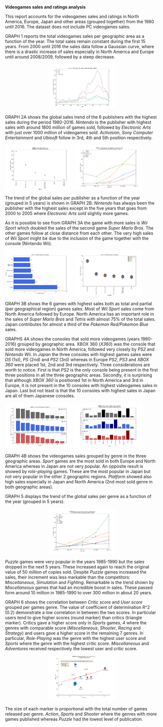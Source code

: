 **Videogames sales and ratings analysis**

This report accounts for the videogames sales and ratings in North America, Europe, Japan and other areas (grouped together) from the 1980 until 2016. The dataset does not include PC videogames sales.  

GRAPH 1 reports the total videogames sales per geographic area as a function of the year. The total sales remain constant during the first 15 years. From 2000 until 2016 the sales data follow a Gaussian curve, where there is a drastic increase of sales especially in North America and Europe until around 2008/2009, followed by a steep decrease. 

<center><img src= "https://raw.githubusercontent.com/dimaggiofrancesco/DATA_ANALYSIS-Videogames_sales_and_ratings/master/Figure_2.png" width="225" height="150"> </center>

GRAPH 2A shows the global sales trend of the 6 publishers with the highest sales during the period 1980-2016. *Nintendo* is the publisher with highest sales with around 1800 million of games sold, followed by *Electronic Arts* with just over 1000 million of videogames sold. *Activision*, *Sony Computer Entertainment* and *Ubisoft* follow in 3rd, 4th and 5th position respectively. 

<img src= "https://raw.githubusercontent.com/dimaggiofrancesco/DATA_ANALYSIS-Videogames_sales_and_ratings/master/Figure_6.png" width="225" height="150" /> 

<img src= "https://raw.githubusercontent.com/dimaggiofrancesco/DATA_ANALYSIS-Videogames_sales_and_ratings/master/Figure_7.png" width="225" height="150" />

The trend of the global sales per publisher as a function of the year (grouped in 5 years) is shown in GRAPH 2B. *Nintendo* has always been the publisher with the highest sales except in the five years that goes from 2000 to 2005 where *Electronic Arts* sold slightly more games. 

As it is possible to see from GRAPH 3A the game with more sales is *Wii Sport* which doubled the sales of the second game *Super Mario Bros*. The other games follow at close distance from each other. The very high sales of *Wii Sport* might be due to the inclusion of the game together with the console (Nintendo Wii). 

<img src="https://raw.githubusercontent.com/dimaggiofrancesco/DATA_ANALYSIS-Videogames_sales_and_ratings/master/Figure_1.png" width="225" height="150" />

<img src= "https://raw.githubusercontent.com/dimaggiofrancesco/DATA_ANALYSIS-Videogames_sales_and_ratings/master/Figure_4.png" width="225" height="150" />

GRAPH 3B shows the 6 games with highest sales both as total and partial (per geographical region) games sales. Most of *Wii Sport* sales come from North America followed by Europe. North America has an important role in the sales of *Super Mario Bros* and *Tetris* with almost 75% of the total sales. Japan contributes for almost a third of the *Pokemon Red/Pokemon Blue* sales. 


GRAPHS 4A shows the consoles that sold more videogames (years 1980-2016) grouped by geographic area. XBOX 360 (*X360*) was the console that sold more videogames in North America, followed very closely by *PS2* and *Nintendo Wii*. In *Japan* the three consoles with highest games sales were *DS* (1st), *PS* (2nd) and *PS2* (3rd) whereas in Europe *PS2*, *PS3* and *XBOX 360* were placed 1st, 2nd and 3rd respectively. Three considerations are worth to notice. First is that *PS2* is the only console being present in the first three positions in all the three geographic areas. Secondly, it is surprising that although *XBOX 360* is positioned 1st in North America and 3rd in Europe, it is not present in the 10 consoles with highest videogames sales in Japan. Last but not least is that the 10 consoles with highest sales in Japan are all of them Japanese consoles. 

<img src= "https://raw.githubusercontent.com/dimaggiofrancesco/DATA_ANALYSIS-Videogames_sales_and_ratings/master/Figure_3.png" width="225" height="150" />

<img src= "https://raw.githubusercontent.com/dimaggiofrancesco/DATA_ANALYSIS-Videogames_sales_and_ratings/master/Figure_5.png" width="225" height="150" />

GRAPH 4B shows the videogames sales grouped by genre in the three geographic areas. *Sport* games are the most sold in both Europe and North America whereas in Japan are not very popular. An opposite result is showed by *role-playing* games. These are the most popular in Japan but not very popular in the other 2 geographic regions. *Platform* showed also high sales especially in Japan and North America (2nd most sold genre in both geographic areas).

GRAPH 5 displays the trend of the global sales per genre as a function of the year (grouped in 5 years). 
<center> <img src= "https://raw.githubusercontent.com/dimaggiofrancesco/DATA_ANALYSIS-Videogames_sales_and_ratings/master/Figure_8.png" width="225" height="150" /> </center>

*Puzzle* games were very popular in the years 1985-1990 but the sales dropped in the next 5 years. These increased again to reach the original value of 50 million of copies sold. Despite *Puzzle* games increased the sales, their increment was less markable than the competitors: *Miscellaneous*, *Simulation* and *Fighting*. Remarkable is the trend shown by *Miscellaneous* games that had an incredible boost in sales. These passed form around 10 million in 1985-1990 to over 300 million in about 20 years.   


GRAPH 6 shows the correlation between *Critic score* and *User score* grouped per games genre. The value of coefficient of determination R^2 (0.2) demonstrate a low correlation in between the two scores. In particular users tend to give higher scores (round marker) than critics (triangle marker). Critics gave a higher score only in *Sports* games, 4 where the genres with comparable score (*Miscellaneous*, *Shooter*, *Racing* and *Strategy*) and users gave a higher score in the remaining 7 genres. In particular, *Role-Playing* was the genre with the highest user score and *Sports* where the genre with the highest critic score. *Miscellaneous* and *Adventures* received respectively the lowest user and critic score.

<center> <img src= "https://raw.githubusercontent.com/dimaggiofrancesco/DATA_ANALYSIS-Videogames_sales_and_ratings/master/Figure_9.png" width="225" height="150" /> </center>

The size of each marker is proportional with the total number of games released per genre. *Action*, *Sports* and *Shooter* where the genres with more games published whereas *Puzzle* had the lowest level of publication.  





